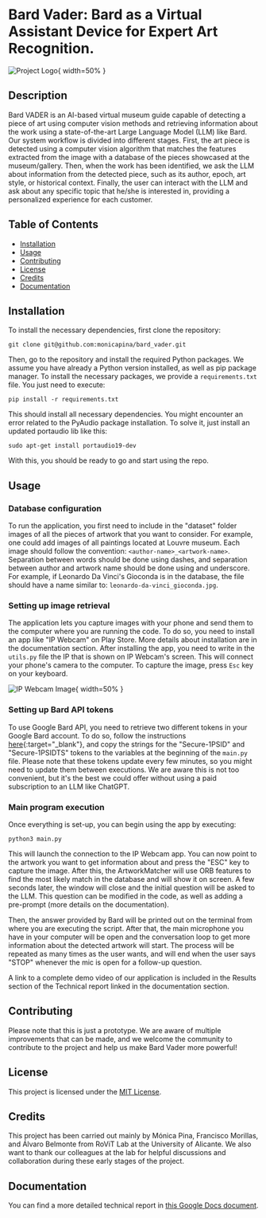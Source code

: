 # Bard Vader: Bard as a Virtual Assistant Device for Expert Art Recognition.

![Project Logo](docs/bardvader.avif){ width=50% }


## Description

Bard VADER is an AI-based virtual museum guide capable of detecting a piece of art using computer vision methods and retrieving information about the work using a state-of-the-art Large Language Model (LLM) like Bard. 
Our system workflow is divided into different stages. First, the art piece is detected using a computer vision algorithm that matches the features extracted from the image with a database of the pieces showcased at the museum/gallery. 
Then, when the work has been identified, we ask the LLM about information from the detected piece, such as its author, epoch, art style, or historical context. Finally, the user can interact with the LLM and ask about any specific topic
that he/she is interested in, providing a personalized experience for each customer.

## Table of Contents

- [Installation](#installation)
- [Usage](#usage)
- [Contributing](#contributing)
- [License](#license)
- [Credits](#credits)
- [Documentation](#documentation)

## Installation

To install the necessary dependencies, first clone the repository:
```
git clone git@github.com:monicapina/bard_vader.git
```

Then, go to the repository and install the required Python packages. We assume you have already a Python version installed, as well as pip package manager. To install the necessary packages, we provide a `requirements.txt` file. You just need to execute:
```
pip install -r requirements.txt
```
This should install all necessary dependencies. You might encounter an error related to the PyAudio package installation. To solve it, just install an updated portaudio lib like this:
```
sudo apt-get install portaudio19-dev
```
With this, you should be ready to go and start using the repo.

## Usage

### Database configuration

To run the application, you first need to include in the "dataset" folder images of all the pieces of artwork that you want to consider. For example, one could add images of all paintings located at Louvre museum. Each image
should follow the convention: `<author-name>_<artwork-name>`. Separation between words should be done using dashes, and separation between author and artwork name should be done using and underscore. For example, if Leonardo Da Vinci's Gioconda is in the
database, the file should have a name similar to: `leonardo-da-vinci_gioconda.jpg`.

### Setting up image retrieval

The application lets you capture images with your phone and send them to the computer where you are running the code. To do so, you need to install an app like "IP Webcam" on Play Store. More details about installation are in the documentation section.
After installing the app, you need to write in the `utils.py` file the IP that is shown on IP Webcam's screen. This will connect your phone's camera to the computer. To capture the image, press `Esc` key on your keyboard. 

![IP Webcam Image](images/ipwebcam.png){ width=50% }

### Setting up Bard API tokens

To use Google Bard API, you need to retrieve two different tokens in your Google Bard account. To do so, follow the instructions [here](https://github.com/dsdanielpark/Bard-API){:target="_blank"}, and copy the strings for the "Secure-1PSID" and "Secure-1PSIDTS"
tokens to the variables at the beginning of the `main.py` file. Please note that these tokens update every few minutes, so you might need to update them between executions. We are aware this is not too convenient, but it's the best we could offer without using
a paid subscription to an LLM like ChatGPT. 

### Main program execution

Once everything is set-up, you can begin using the app by executing: 

```
python3 main.py
```
This will launch the connection to the IP Webcam app. You can now point to the artwork you want to get information about and press the "ESC" key to capture the image. After this, the ArtworkMatcher will use ORB features to find the most likely match in the database
and will show it on screen. A few seconds later, the window will close and the initial question will be asked to the LLM. This question can be modified in the code, as well as adding a pre-prompt (more details on the documentation). 

Then, the answer provided by Bard will be printed out on the terminal from where you are executing the script. After that, the main microphone you have in your computer will be open and the conversation loop to get more information about the detected artwork will start.
The process will be repeated as many times as the user wants, and will end when the user says "STOP" whenever the mic is open for a follow-up question.

A link to a complete demo video of our application is included in the Results section of the Technical report linked in the documentation section.

## Contributing

Please note that this is just a prototype. We are aware of multiple improvements that can be made, and we welcome the community to contribute to the project and help us make Bard Vader more powerful!

## License

This project is licensed under the [MIT License](LICENSE).

## Credits

This project has been carried out mainly by Mónica Pina, Francisco Morillas, and Álvaro Belmonte from RoViT Lab at the University of Alicante. We also want to thank our colleagues at the lab for helpful discussions and collaboration during these early stages of the project.

## Documentation

You can find a more detailed technical report in [this Google Docs document]().
